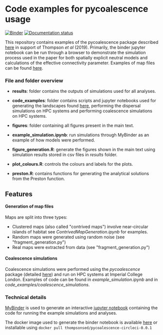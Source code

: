 # Code examples for pycoalescence usage
[![Binder](https://mybinder.org/badge_logo.svg)](https://mybinder.org/v2/gh/thompsonsed/extinction_debt_eco_let/master?filepath=%2Fhome%2Fextinction_debt_eco_let%2Fexample_simulation.ipynb)
[![Documentation status](https://readthedocs.org/projects/pip/badge/?version=latest&style=flat)](https://pycoalescence.readthedocs.io)


This repository contains examples of the pycoalescence package described [here](https://pycoalescence.readthedocs.io) 
in support of Thompson *et al* (2019). Primarily, the binder jupyter notebook can be run through a browser to demonstrate the simulation process used in the paper for both spatially explicit neutral models and calculations of the 
effective connectivity parameter. Examples of map files can be found [here](10.6084/m9.figshare.c.4660199).

### File and folder overview

- **results**: folder contains the outputs of simulations used for all analyses.

- **code_examples**: folder contains scripts and jupyter notebooks used for generating the landscapes found [here](10.6084/m9.figshare.c.4660199), performing the dispersal simulations on HPC systems and performing coalescence simulations on HPC systems.

- **figures**: folder containing all figures present in the main text.

- **example\_simulation.ipynb**: run simulations through MyBinder as an example of how models were performed.

- **figure\_generation.R**: generate the figures shown in the main text using simulation results stored in csv files in
  *results* folder.
    
- **plot\_colours.R**: controls the colours and labels for the plots.

- **preston.R**: contains functions for generating the analytical solutions from the Preston function.



## Features
#### Generation of map files

Maps are split into three types:

- Clustered maps (also called "contrived maps") involve near-circular islands of habitat see *ContrivedMapGeneration.ipynb* for examples.
- Random maps were generated using random noise (see "fragment_generation.py")
- Real maps were extracted from data (see "fragment_generation.py")

#### Coalescence simulations

Coalescence simulations were performed using the *pycoalescence* package (detailed [here](https://pycoalescence.readthedocs.io/en/develop/#)) and run on HPC systems at Imperial College London. Examples of code can be found in *example\_simulation.ipynb* and in *code_examples/coalescence\_simulations*.

### Technical details

[MyBinder](https://mybinder.org/) is used to generate an interactive [jupyter notebook](http://jupyter.org/) containing
the code for running the example simulations and analyses.

The docker image used to generate the binder notebook is available 
[here](https://hub.docker.com/r/thompsonsed/pycoalescence-circleci-0.0.1/) or installable using
 `docker pull thompsonsed/pycoalescence-circleci-0.0.1` 



